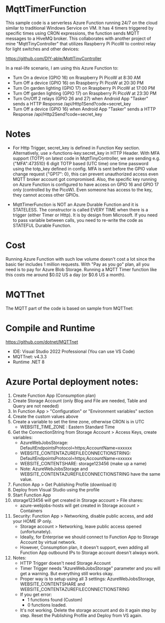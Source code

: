 # MqttTimerFunction
 
This sample code is a serverless Azure Function running 24/7 on the cloud similar to traditional Windows Service on VM. It has 4 timers triggered by specific times using CRON expressions, the function sends MQTT messages to a HiveMQ broker. This collaborates with another project of mine "MqttTinyController" that utilizes Raspberry Pi PicoW to control relay for light switches and other devices:

https://github.com/DIY-able/MqttTinyController  

In a real-life scenario, I am using this Azure Function to:

- Turn On a device (GPIO 16) on Rraspberry Pi PicoW at 8:30 AM
- Turn Off a device (GPIO 16) on Rraspberry Pi PicoW at 20:30 PM
- Turn On garden lighting (GPIO 17) on Rraspberry Pi PicoW at 17:00 PM
- Turn Off garden lighting (GPIO 17) on Rraspberry Pi PicoW at 23:30 PM
- Turn On/Off 2 relays (GPIO 26 and 27) when Android App "Tasker" sends a HTTP Response /api/Http1Send?code=secret_key 
- Turn Off a device (GPIO 16) when Android App "Tasker" sends a HTTP Response /api/Http2Send?code=secret_key

# Notes
- For Http Trigger, secret_key is defined in Function Key section. Alternatively, use x-functions-key:secret_key in HTTP Header. With MFA support (TOTP) on latest code in MqttTinyController, we are sending e.g. {"MFA":473510} 6 digit TOTP based (UTC time) one time password using the totp_key defined in config. MFA is sent before the GPIO value change request {"GP17": 0}, this can prevent unauthorized access even MQTT broker account got compromised. Also, the specific key running on Azure Function is configured to have access on GPIO 16 and GPIO 17 only (controlled by the PicoW). Even someone has access to the key, they cannot access other GPIOs. 

- MqttTimerFunction is NOT an Azure Durable Function and it is STATELESS. The constructor is called EVERY TIME when there is a trigger (either Timer or Http). It is by design from Microsoft. If you need to pass variable between calls, you need to re-write the code as STATEFUL Durable Function.

# Cost

Running Azure Function with such low volume doesn't cost a lot since the basic tier includes 1 million requests. With "Pay as you go" plan, all you need is to pay for Azure Blob Storage. Running a MQTT Timer function like this costs me around $0.02 US a day (or $0.6 US a month).

# MQTTnet

The MQTT part of the code is based on sample from MQTTnet:

# Compile and Runtime

https://github.com/dotnet/MQTTnet

- IDE:  Visual Studio 2022 Professional (You can use VS Code)
- MQTTnet: v4.3.3
- Runtime .NET 8

#  Azure Portal deployment notes:

1. Create Function App (Consumption plan)
2. Create Storage Account (only Blog and File are needed, Table and Query are not needed)
3. In Function App > "Configuration" or "Environment variables" section
4. Create the custom values above
5. Create a variable to set the time zone, otherwise CRON is in UTC
    - WEBSITE_TIME_ZONE : Eastern Standard Time
6. Get the ConnectionString from Storage Account > Access Keys, create variables:
    - AzureWebJobsStorage: DefaultEndpointsProtocol=https;AccountName=xxxxxx
    - WEBSITE_CONTENTAZUREFILECONNECTIONSTRING: DefaultEndpointsProtocol=https;AccountName=xxxxxx
    - WEBSITE_CONTENTSHARE: storage123456  (make up a name)
    - Note: AzureWebJobsStorage and WEBSITE_CONTENTAZUREFILECONNECTIONSTRING have the same value.
7. Function App > Get Publishing Profile (download it)
8. Deploy from Visual Studio using the profile
9. Start Function App
10. storage123456 will get created in Storage account > File shares:
    - azure-webjobs-hosts will get created in Storage account > Containers
11. Security: Function App > Networking, disable public access, and add your HOME IP only.
    - Storage account > Networking, leave public access opened (unfortunately). 
    - Ideally, for Enterprise we should connect to Function App to Storage Account by virtual network.
    - However, Consumption plan, it doesn't support, even adding all Function App outbound IPs to Storage account doesn't always work. 
12. Notes:
    - HTTP Trigger doesn't need Storage Account
    - Timer Trigger needs "AzureWebJobsStorage" parameter and you will get a warning. But everything still works okay.
    - Proper way is to setup using all 3 settings: AzureWebJobsStorage, WEBSITE_CONTENTSHARE and WEBSITE_CONTENTAZUREFILECONNECTIONSTRING
    - If you get error:
        - 1 functions found (Custom) 
        - 0 functions loaded.
    - It's not working. Delete the storage account and do it again step by step. Reset the Publishing Profile and Deploy from VS again. 




